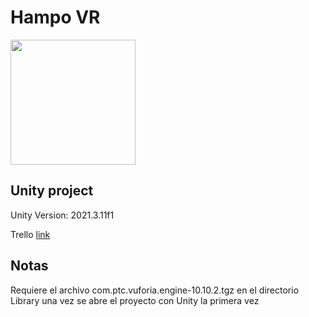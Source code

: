 # Hampo VR

<img src="https://i.imgur.com/8AxbMnf.png" data-canonical-src="https://i.imgur.com/8AxbMnf.png" width="200" height="200" />

## Unity project

Unity Version: 2021.3.11f1

Trello [link](https://trello.com/b/jCXIYvUh/hampo-vr)

## Notas
Requiere el archivo com.ptc.vuforia.engine-10.10.2.tgz en el directorio Library una vez se abre el proyecto con Unity la primera vez
